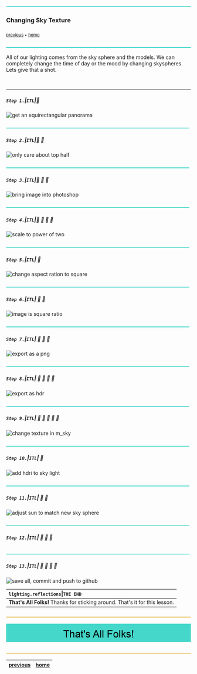 ![](../images/line3.png)

### Changing Sky Texture

<sub>[previous](../post-process/README.md#user-content-post-process-volumes) • [home](../README.md#user-content-ue4-lighting)</sub>

![](../images/line3.png)

All of our lighting comes from the sky sphere and the models.  We can completely change the time of day or the mood by changing skyspheres.  Lets give that a shot.

<br>

---


##### `Step 1.`\|`ITL`|:small_blue_diamond:

![get an equirectangular panorama](images/image_75.jpg)

![](../images/line2.png)

##### `Step 2.`\|`ITL`|:small_blue_diamond: :small_blue_diamond: 



![only care about top half](images/image_76.jpg)

![](../images/line2.png)

##### `Step 3.`\|`ITL`|:small_blue_diamond: :small_blue_diamond: :small_blue_diamond:


![bring image into photoshop](images/image_77.jpg)

![](../images/line2.png)

##### `Step 4.`\|`ITL`|:small_blue_diamond: :small_blue_diamond: :small_blue_diamond: :small_blue_diamond:


![scale to power of two](images/image_78.jpg)

![](../images/line2.png)

##### `Step 5.`\|`ITL`| :small_orange_diamond:


![change aspect ration to square](images/image_79.jpg)

![](../images/line2.png)

##### `Step 6.`\|`ITL`| :small_orange_diamond: :small_blue_diamond:


![image is square ratio](images/image_80.jpg)

![](../images/line2.png)

##### `Step 7.`\|`ITL`| :small_orange_diamond: :small_blue_diamond: :small_blue_diamond:


![export as a png](images/image_81.jpg)

![](../images/line2.png)

##### `Step 8.`\|`ITL`| :small_orange_diamond: :small_blue_diamond: :small_blue_diamond: :small_blue_diamond:


![export as hdr](images/exportingHDR.jpg)

![](../images/line2.png)

##### `Step 9.`\|`ITL`| :small_orange_diamond: :small_blue_diamond: :small_blue_diamond: :small_blue_diamond: :small_blue_diamond:


![change texture in m_sky](images/MSkyCustom.jpg)

![](../images/line2.png)

##### `Step 10.`\|`ITL`| :large_blue_diamond:



![add hdri to sky light](images/HDRIskylight.jpg)

![](../images/line2.png)

##### `Step 11.`\|`ITL`| :large_blue_diamond: :small_blue_diamond: 


![adjust sun to match new sky sphere](images/EveningLight.jpg)

![](../images/line2.png)


##### `Step 12.`\|`ITL`| :large_blue_diamond: :small_blue_diamond: :small_blue_diamond: 


![](../images/line2.png)

##### `Step 13.`\|`ITL`| :large_blue_diamond: :small_blue_diamond: :small_blue_diamond:  :small_blue_diamond: 


![save all, commit and push to github](images/GitHub.jpg)

| `lighting.reflections`\|`THE END`| 
| :--- |
| **That's All Folks!** Thanks for sticking around. That's it for this lesson. |


![](../images/line.png)

<!-- <img src="https://via.placeholder.com/1000x100/45D7CA/000000/?text=Next Up - HDRI and Customize Clouds"> -->
![next up next tile](images/banner.png)

![](../images/line.png)

| [previous](../post-process/README.md#user-content-post-process-volumes)| [home](../README.md#user-content-ue4-lighting) | 
|---|---|
